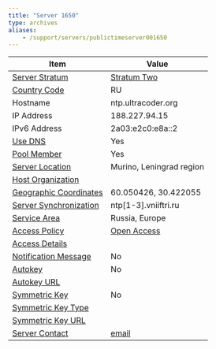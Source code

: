 ```yaml
---
title: "Server 1650"
type: archives
aliases:
    - /support/servers/publictimeserver001650
---
```


| Item | Value |
| ----- | ----- |
| [Server Stratum](/support/servers/serverstratum) | [Stratum Two](/support/servers/stratumtwotimeservers) |
| [Country Code](/support/servers/countrycode) | RU |
| Hostname |  ntp.ultracoder.org  |
| IP Address |  188.227.94.15  |
| IPv6 Address |  2a03:e2c0:e8a::2 |
| [Use DNS](/support/servers/usedns) | Yes |
| [Pool Member](/support/servers/poolmember) | Yes |
| [Server Location](/support/servers/serverlocation) |  Murino, Leningrad region |
| [Host Organization](/support/servers/hostorganization) | |
| [ Geographic Coordinates](/support/servers/geographiccoordinates) |  60.050426, 30.422055  |
| [Server Synchronization](/support/servers/serversynchronization) |  ntp[1-3].vniiftri.ru |
| [Service Area](/support/servers/servicearea) |  Russia, Europe |
| [Access Policy](/support/servers/accesspolicy) | [Open Access](/support/servers/openaccess) |
| [Access Details](/support/servers/accessdetails) |  |
| [Notification Message](/support/servers/notificationmessage) | No |
| [Autokey](/support/servers/autokey) | No |
| [Autokey URL](/support/servers/autokeyurl) | |
| [Symmetric Key](/support/servers/symmetrickey) | No |
| [Symmetric Key Type](/support/servers/symmetrickeytype) | |
| [Symmetric Key URL](/support/servers/symmetrickeyurl) | |
| [Server Contact](/support/servers/servercontact) | [email](mailto:kirill@ultracoder.org) |